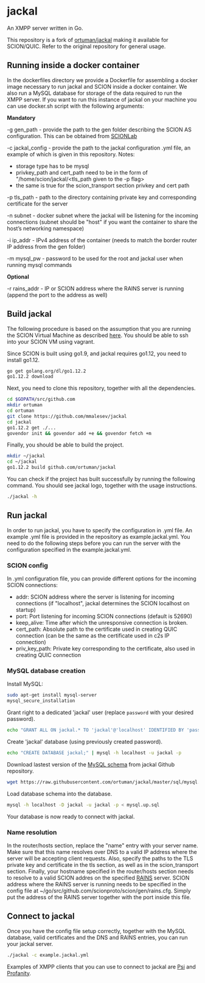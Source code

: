# jackal

An XMPP server written in Go.

This repository is a fork of [ortuman/jackal](https://github.com/ortuman/jackal) making it available for SCION/QUIC. Refer to the original repository for general usage.

## Running inside a docker container

In the dockerfiles directory we provide a Dockerfile for assembling a docker image necessary to run jackal and SCION inside a docker container. We also run a MySQL database for storage of the data required to run the XMPP server. If you want to run this instance of jackal on your machine you can use docker.sh script with the following arguments:

**Mandatory**

-g gen_path - provide the path to the gen folder describing the SCION AS configuration. This can be obtained from [SCIONLab](https://www.scionlab.org/)

-c jackal_config -  provide the path to the jackal configuration .yml file, an example of which is given in this repository. Notes:
* storage type has to be mysql
* privkey_path and cert_path need to be in the form of "/home/scion/jackal/<tls_path given to the -p flag>
* the same is true for the scion_transport section privkey and cert path

-p tls_path - path to the directory containing private key and corresponding certificate for the server

-n subnet - docker subnet where the jackal will be listening for the incoming connections (subnet should be "host" if you want the container to share the host’s networking namespace)

-i ip_addr - IPv4 address of the container (needs to match the border router IP address from the gen folder)

-m mysql_pw - password to be used for the root and jackal user when running mysql commands

**Optional**

-r rains_addr - IP or SCION address where the RAINS server is running (append the port to the address as well)

## Build jackal

The following procedure is based on the assumption that you are running the SCION Virtual Machine as described [here](https://netsec-ethz.github.io/scion-tutorials/virtual_machine_setup/dynamic_ip/). You should be able to ssh into your SCION VM using vagrant.

Since SCION is built using go1.9, and jackal requires go1.12, you need to install go1.12.
```sh
go get golang.org/dl/go1.12.2
go1.12.2 download
```
Next, you need to clone this repository, together with all the dependencies.
```sh
cd $GOPATH/src/github.com
mkdir ortuman
cd ortuman
git clone https://github.com/mmalesev/jackal
cd jackal
go1.12.2 get ./...
govendor init && govendor add +e && govendor fetch +m
```
Finally, you should be able to build the project.
```sh
mkdir ~/jackal
cd ~/jackal
go1.12.2 build github.com/ortuman/jackal
```
You can check if the project has built successfully by running the following command. You should see jackal logo, together with the usage instructions.
```sh
./jackal -h
```

## Run jackal
In order to run jackal, you have to specify the configuration in .yml file. An example .yml file is provided in the repository as example.jackal.yml. You need to do the following steps before you can run the server with the configuration specified in the example.jackal.yml.

### SCION config
In .yml configuration file, you can provide different options for the incoming SCION connections:
* addr: SCION address where the server is listening for incoming connections (if "localhost", jackal determines the SCION localhost on startup)
* port: Port listening for incoming SCION connections (default is 52690)
* keep_alive: Time after which the unresponsive connection is broken.
* cert_path: Absolute path to the certificate used in creating QUIC connection (can be the same as the certificate used in c2s IP connection)
* priv_key_path: Private key corresponding to the certificate, also used in creating QUIC connection

### MySQL database creation
Install MySQL:

```sh
sudo apt-get install mysql-server
mysql_secure_installation
```
Grant right to a dedicated 'jackal' user (replace `password` with your desired password).

```sh
echo "GRANT ALL ON jackal.* TO 'jackal'@'localhost' IDENTIFIED BY 'password';" | mysql -h localhost -u root -p
```

Create 'jackal' database (using previously created password).

```sh
echo "CREATE DATABASE jackal;" | mysql -h localhost -u jackal -p
```

Download lastest version of the [MySQL schema](sql/mysql.up.sql) from jackal Github repository.

```sh
wget https://raw.githubusercontent.com/ortuman/jackal/master/sql/mysql.up.sql
```

Load database schema into the database.

```sh
mysql -h localhost -D jackal -u jackal -p < mysql.up.sql
```

Your database is now ready to connect with jackal.

### Name resolution
In the router/hosts section, replace the "name" entry with your server name. Make sure that this name resolves over DNS to a valid IP address where the server will be accepting client requests. Also, specify the paths to the TLS private key and certificate in the tls section, as well as in the scion_transport section.
Finally, your hostname specified in the router/hosts section needs to resolve to a valid SCION addres on the specified [RAINS](https://github.com/netsec-ethz/rains) server. SCION address where the RAINS server is running needs to be specified in the config file at ~/go/src/github.com/scionproto/scion/gen/rains.cfg. Simply put the address of the RAINS server together with the port inside this file.

## Connect to jackal
Once you have the config file setup correctly, together with the MySQL database, valid certificates and the DNS and RAINS entries, you can run your jackal server. 
```sh
./jackal -c example.jackal.yml
```
Examples of XMPP clients that you can use to connect to jackal are [Psi](https://psi-im.org/) and [Profanity](http://www.profanity.im/). 
